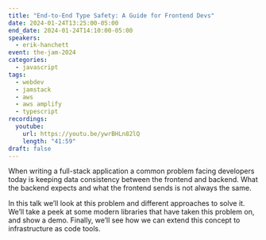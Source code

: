 ```yaml
---
title: "End-to-End Type Safety: A Guide for Frontend Devs"
date: 2024-01-24T13:25:00-05:00
end_date: 2024-01-24T14:10:00-05:00
speakers:
  - erik-hanchett
event: the-jam-2024
categories:
  - javascript
tags:
  - webdev
  - jamstack
  - aws
  - aws amplify
  - typescript
recordings:
  youtube:
    url: https://youtu.be/ywrBHLn82lQ
    length: "41:59"
draft: false
---
```


When writing a full-stack application a common problem facing developers today is keeping data consistency between the frontend and backend. What the backend expects and what the frontend sends is not always the same.  
  
In this talk we’ll look at this problem and different approaches to solve it. We’ll take a peek at some modern libraries that have taken this problem on, and show a demo. Finally, we’ll see how we can extend this concept to infrastructure as code tools.